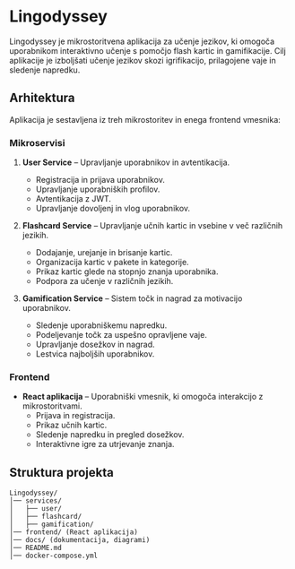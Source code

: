# Lingodyssey

Lingodyssey je mikrostoritvena aplikacija za učenje jezikov, ki omogoča uporabnikom interaktivno učenje s pomočjo flash kartic in gamifikacije. Cilj aplikacije je izboljšati učenje jezikov skozi igrifikacijo, prilagojene vaje in sledenje napredku.

## Arhitektura

Aplikacija je sestavljena iz treh mikrostoritev in enega frontend vmesnika:

### Mikroservisi

1. **User Service** – Upravljanje uporabnikov in avtentikacija.
   - Registracija in prijava uporabnikov.
   - Upravljanje uporabniških profilov.
   - Avtentikacija z JWT.
   - Upravljanje dovoljenj in vlog uporabnikov.

2. **Flashcard Service** – Upravljanje učnih kartic in vsebine v več različnih jezikih.
   - Dodajanje, urejanje in brisanje kartic.
   - Organizacija kartic v pakete in kategorije.
   - Prikaz kartic glede na stopnjo znanja uporabnika.
   - Podpora za učenje v različnih jezikih.

3. **Gamification Service** – Sistem točk in nagrad za motivacijo uporabnikov.
   - Sledenje uporabniškemu napredku.
   - Podeljevanje točk za uspešno opravljene vaje.
   - Upravljanje dosežkov in nagrad.
   - Lestvica najboljših uporabnikov.

### Frontend

- **React aplikacija** – Uporabniški vmesnik, ki omogoča interakcijo z mikrostoritvami.
  - Prijava in registracija.
  - Prikaz učnih kartic.
  - Sledenje napredku in pregled dosežkov.
  - Interaktivne igre za utrjevanje znanja.

## Struktura projekta

```
Lingodyssey/
│── services/
│   ├── user/
│   ├── flashcard/
│   ├── gamification/
│── frontend/ (React aplikacija)
│── docs/ (dokumentacija, diagrami)
│── README.md
│── docker-compose.yml
```

